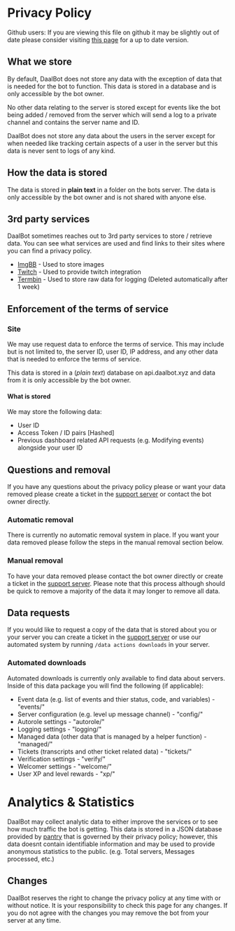 # Privacy Policy
Github users: If you are viewing this file on github it may be slightly out of date please consider visiting [this page](https://daalbot.xyz/Legal/Privacy) for a up to date version.
## What we store
By default, DaalBot does not store any data with the exception of data that is needed for the bot to function. This data is stored in a database and is only accessible by the bot owner.

No other data relating to the server is stored except for events like the bot being added / removed from the server which will send a log to a private channel and contains the server name and ID. 

DaalBot does not store any data about the users in the server except for when needed like tracking certain aspects of a user in the server but this data is never sent to logs of any kind.

## How the data is stored
The data is stored in **plain text** in a folder on the bots server. The data is only accessible by the bot owner and is not shared with anyone else.

## 3rd party services
DaalBot sometimes reaches out to 3rd party services to store / retrieve data. You can see what services are used and find links to their sites where you can find a privacy policy.

* [ImgBB](https://imgbb.com/) - Used to store images
* [Twitch](https://www.twitch.tv/) - Used to provide twitch integration
* [Termbin](https://termbin.com) - Used to store raw data for logging (Deleted automatically after 1 week)

## Enforcement of the terms of service

### Site
We may use request data to enforce the terms of service. This may include but is not limited to, the server ID, user ID, IP address, and any other data that is needed to enforce the terms of service.<br/>

This data is stored in a (*plain text*) database on api.daalbot.xyz and data from it is only accessible by the bot owner.

#### What is stored
We may store the following data:
* User ID
* Access Token / ID pairs [Hashed]
* Previous dashboard related API requests (e.g. Modifying events) alongside your user ID

## Questions and removal
If you have any questions about the privacy policy please or want your data removed please create a ticket in the [support server](https://lnk.daalbot.xyz/HQ) or contact the bot owner directly.

### Automatic removal
There is currently no automatic removal system in place. If you want your data removed please follow the steps in the manual removal section below.

### Manual removal
To have your data removed please contact the bot owner directly or create a ticket in the [support server](https://lnk.daalbot.xyz/HQ). Please note that this process although should be quick to remove a majority of the data it may longer to remove all data.

## Data requests
If you would like to request a copy of the data that is stored about you or your server you can create a ticket in the [support server](https://lnk.daalbot.xyz/HQ) or use our automated system by running `/data actions downloads` in your server.

### Automated downloads
Automated downloads is currently only available to find data about servers. Inside of this data package you will find the following (if applicable):
* Event data (e.g. list of events and thier status, code, and variables) - "events/"
* Server configuration (e.g. level up message channel) - "config/"
* Autorole settings - "autorole/"
* Logging settings - "logging/"
* Managed data (other data that is managed by a helper function) - "managed/"
* Tickets (transcripts and other ticket related data) - "tickets/"
* Verification settings - "verify/"
* Welcomer settings - "welcome/"
* User XP and level rewards - "xp/"

# Analytics & Statistics
DaalBot may collect analytic data to either improve the services or to see how much traffic the bot is getting. This data is stored in a JSON database provided by [pantry](https://getpantry.cloud) that is governed by their privacy policy; however, this data doesnt contain identifiable information and may be used to provide anonymous statistics to the public. (e.g. Total servers, Messages processed, etc.)

## Changes
DaalBot reserves the right to change the privacy policy at any time with or without notice. It is your responsibility to check this page for any changes. If you do not agree with the changes you may remove the bot from your server at any time.